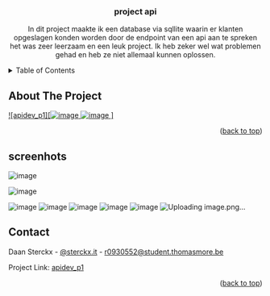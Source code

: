 <!-- Improved compatibility of back to top link: See: https://github.com/othneildrew/Best-README-Template/pull/73 -->
<a name="readme-top"></a>
<!--
*** Thanks for checking out the Best-README-Template. If you have a suggestion
*** that would make this better, please fork the repo and create a pull request
*** or simply open an issue with the tag "enhancement".
*** Don't forget to give the project a star!
*** Thanks again! Now go create something AMAZING! :D
-->



<!-- PROJECT SHIELDS -->
<!--
*** I'm using markdown "reference style" links for readability.
*** Reference links are enclosed in brackets [ ] instead of parentheses ( ).
*** See the bottom of this document for the declaration of the reference variables
*** for contributors-url, forks-url, etc. This is an optional, concise syntax you may use.
*** https://www.markdownguide.org/basic-syntax/#reference-style-links
-->




<!-- PROJECT LOGO -->
<br />


  <h3 align="center">project api</h3>

  <p align="center">
    In dit project maakte ik een database via sqllite waarin er klanten opgeslagen konden worden door de endpoint van een api aan te spreken het was zeer leerzaam en een leuk project. Ik heb zeker wel wat problemen gehad en heb ze niet allemaal kunnen oplossen.
  </p>
</div>



<!-- TABLE OF CONTENTS -->
<details>
  <summary>Table of Contents</summary>
  <ol>
    <li>
      <a href="#about-the-project">About The Project</a>
      <ul>
        <a href="#screenshots">screenshots</a>
      </ul>
    </li>
    <li><a href="#contact">Contact</a></li>

  </ol>
</details>



<!-- ABOUT THE PROJECT -->
## About The Project

[![apidev_p1][![image](https://github.com/daansterckx/apidev_p1/assets/39022656/c18734eb-c637-4934-860d-e06dbbe9fa70)
![image](https://github.com/daansterckx/apidev_p1/assets/39022656/4c879aad-703e-4ff8-a17e-d69f56dfdb11)
]](https://system-service-daansterckx.cloud.okteto.net/)

<p align="right">(<a href="#readme-top">back to top</a>)</p>


## screenhots

![image](https://github.com/daansterckx/apidev_p1/assets/39022656/eec1ccee-06e0-48b9-90c0-cb472c0e4642)

![image](https://github.com/daansterckx/apidev_p1/assets/39022656/8fee0c5f-9516-41fd-b119-ab13ac6efe6d)

![image](https://github.com/daansterckx/apidev_p1/assets/39022656/0cfb3d22-8cf9-4e9f-8128-5867bf5c4bee)
![image](https://github.com/daansterckx/apidev_p1/assets/39022656/c0c46192-88f4-4540-8845-0ffa9dea875b)
![image](https://github.com/daansterckx/apidev_p1/assets/39022656/1206346d-25ec-4cc3-bcee-01635ba7d873)
![image](https://github.com/daansterckx/apidev_p1/assets/39022656/b017ca46-dbf6-4393-90ed-b80890a94d43)
![image](https://github.com/daansterckx/apidev_p1/assets/39022656/61a26028-b519-453b-8985-0c12187546cf)
![Uploading image.png…]()












<!-- CONTACT -->
## Contact

Daan Sterckx - [@sterckx.it](https://www.instagram.com/sterckx.it/) - r0930552@student.thomasmore.be

Project Link: [apidev_p1](https://github.com/daansterckx/apidev_p1)

<p align="right">(<a href="#readme-top">back to top</a>)</p>







<!-- MARKDOWN LINKS & IMAGES -->
<!-- https://www.markdownguide.org/basic-syntax/#reference-style-links -->
[contributors-shield]: https://img.shields.io/github/contributors/othneildrew/Best-README-Template.svg?style=for-the-badge
[contributors-url]: https://github.com/othneildrew/Best-README-Template/graphs/contributors
[forks-shield]: https://img.shields.io/github/forks/othneildrew/Best-README-Template.svg?style=for-the-badge
[forks-url]: https://github.com/othneildrew/Best-README-Template/network/members
[stars-shield]: https://img.shields.io/github/stars/othneildrew/Best-README-Template.svg?style=for-the-badge
[stars-url]: https://github.com/othneildrew/Best-README-Template/stargazers
[issues-shield]: https://img.shields.io/github/issues/othneildrew/Best-README-Template.svg?style=for-the-badge
[issues-url]: https://github.com/othneildrew/Best-README-Template/issues
[license-shield]: https://img.shields.io/github/license/othneildrew/Best-README-Template.svg?style=for-the-badge
[license-url]: https://github.com/othneildrew/Best-README-Template/blob/master/LICENSE.txt
[linkedin-shield]: https://img.shields.io/badge/-LinkedIn-black.svg?style=for-the-badge&logo=linkedin&colorB=555
[linkedin-url]: https://linkedin.com/in/othneildrew
[product-screenshot]: images/screenshot.png
[Next.js]: https://img.shields.io/badge/next.js-000000?style=for-the-badge&logo=nextdotjs&logoColor=white
[Next-url]: https://nextjs.org/
[React.js]: https://img.shields.io/badge/React-20232A?style=for-the-badge&logo=react&logoColor=61DAFB
[React-url]: https://reactjs.org/
[Vue.js]: https://img.shields.io/badge/Vue.js-35495E?style=for-the-badge&logo=vuedotjs&logoColor=4FC08D
[Vue-url]: https://vuejs.org/
[Angular.io]: https://img.shields.io/badge/Angular-DD0031?style=for-the-badge&logo=angular&logoColor=white
[Angular-url]: https://angular.io/
[Svelte.dev]: https://img.shields.io/badge/Svelte-4A4A55?style=for-the-badge&logo=svelte&logoColor=FF3E00
[Svelte-url]: https://svelte.dev/
[Laravel.com]: https://img.shields.io/badge/Laravel-FF2D20?style=for-the-badge&logo=laravel&logoColor=white
[Laravel-url]: https://laravel.com
[Bootstrap.com]: https://img.shields.io/badge/Bootstrap-563D7C?style=for-the-badge&logo=bootstrap&logoColor=white
[Bootstrap-url]: https://getbootstrap.com
[JQuery.com]: https://img.shields.io/badge/jQuery-0769AD?style=for-the-badge&logo=jquery&logoColor=white
[JQuery-url]: https://jquery.com 
